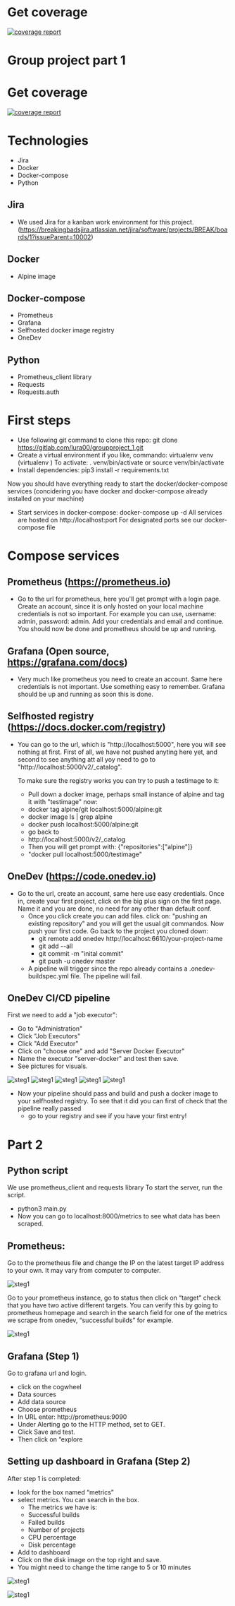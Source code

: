# Get coverage
[![coverage report](https://gitlab.com/lura00/groupproject_1/badges/master/coverage.svg)](https://gitlab.com/lura00/groupproject_1/-/commits/master)
# Group project part 1

# Get coverage
[![coverage report](https://gitlab.com/lura00/groupproject_1/badges/master/coverage.svg)](https://gitlab.com/lura00/groupproject_1/-/commits/lura)

# Technologies
- Jira
- Docker
- Docker-compose
- Python

## Jira
- We used Jira for a kanban work environment for this project. (https://breakingbadsjira.atlassian.net/jira/software/projects/BREAK/boards/1?issueParent=10002)

## Docker
- Alpine image

## Docker-compose
- Prometheus
- Grafana
- Selfhosted docker image registry
- OneDev

## Python
- Prometheus_client library
- Requests
- Requests.auth

# First steps
- Use following git command to clone this repo:
    git clone https://gitlab.com/lura00/groupproject_1.git
- Create a virtual environment if you like, commando:
    virtualenv venv (virtualenv <name of env>)
    To activate:
        . venv/bin/activate or source venv/bin/activate
- Install dependencies:
    pip3 install -r requirements.txt

Now you should have everything ready to start the docker/docker-compose services (concidering you have docker and docker-compose already installed on your machine)

- Start services in docker-compose:
    docker-compose up -d
    All services are hosted on http://localhost:port
        For designated ports see our docker-compose file

# Compose services

## Prometheus (https://prometheus.io)
- Go to the url for prometheus, here you'll get prompt with a login
    page. Create an account, since it is only hosted on your local machine credentials is not so important. For example you can use, username: admin, password: admin. Add your credentials and email and continue. You should now be done and prometheus should be up and running.

## Grafana (Open source, https://grafana.com/docs)
- Very much like prometheus you need to create an account. Same here
    credentials is not important. Use something easy to remember.
    Grafana should be up and running as soon this is done.

## Selfhosted registry (https://docs.docker.com/registry)
- You can go to the url, which is "http://localhost:5000", here you
    will see nothing at first. First of all, we have not pushed anyting here yet, and second to see anything att all yoy need to go to "http://localhost:5000/v2/_catalog".

    To make sure the registry works you can try to push a testimage to it:
    - Pull down a docker image, perhaps small instance of alpine and tag it with "testimage" now:
    - docker tag alpine/git localhost:5000/alpine:git
    - docker image ls | grep alpine
    - docker push localhost:5000/alpine:git
    - go back to
    - http://localhost:5000/v2/_catalog
    - Then you will get prompt with:
        {"repositories":["alpine"]}
    - "docker pull localhost:5000/testimage"

## OneDev (https://code.onedev.io)
- Go to the url, create an account, same here use easy credentials.
    Once in, create your first project, click on the big plus sign on the first page. Name it and you are done, no need for any other than default conf.
    - Once you click create you can add files. click on:
        "pushing an existing repository" and you will get the usual git commandos.
        Now push your first code. Go back to the project you cloned down:
        - git remote add onedev http://localhost:6610/your-project-name
        - git add --all
        - git commit -m "inital commit"
        - git push -u onedev master
    - A pipeline will trigger since the repo already contains a
        .onedev-buildspec.yml file. The pipeline will fail.

## OneDev CI/CD pipeline
First we need to add a "job executor":
- Go to "Administration"
- Click "Job Executors"
- Click "Add Executor"
- Click on "choose one" and add "Server Docker Executor"
- Name the executor "server-docker" and test then save.
- See pictures for visuals.

![steg1](https://gitlab.com/lura00/groupproject_1/-/raw/master/images/steg1.png)
![steg1](https://gitlab.com/lura00/groupproject_1/-/raw/master/images/steg2_1.png)
![steg1](https://gitlab.com/lura00/groupproject_1/-/raw/master/images/steg2_2.png)
![steg1](https://gitlab.com/lura00/groupproject_1/-/raw/master/images/steg2_3.png)
![steg1](https://gitlab.com/lura00/groupproject_1/-/raw/master/images/steg2_3.png)

- Now your pipeline should pass and build and push a docker image to
    your selfhosted registry. To see that it did you can first of    check that the pipeline really passed
    - go to your registry and see if you have your first entry!


# Part 2

## Python script
We use prometheus_client and requests library
To start the server, run the script.
- python3 main.py
- Now you can go to localhost:8000/metrics to see what data has been scraped.

## Prometheus:
Go to the prometheus file and change the IP on the latest target IP address to your own. It may vary from computer to computer.

![steg1](https://gitlab.com/lura00/groupproject_1/-/raw/master/images/Breakingbad5.PNG)

Go to your prometheus instance, go to status then click on “target” check that you have two active different targets.
You can verify this by going to prometheus homepage and search in the search field for one of the metrics we scrape from onedev, “successful builds” for example.

![steg1](https://gitlab.com/lura00/groupproject_1/-/raw/master/images/Breakingbad1.PNG)

## Grafana (Step 1)
Go to grafana url and login.
- click on the cogwheel 
- Data sources
- Add data source
- Choose prometheus
- In URL enter: http://prometheus:9090
- Under Alerting go to the HTTP method, set to GET.
- Click Save and test.
- Then click on “explore

## Setting up dashboard in Grafana (Step 2)
After step 1 is completed:
- look for the box named “metrics”
- select metrics. You can search in the box.
    - The metrics we have is:
    - Successful builds
    - Failed builds
    - Number of projects
    - CPU percentage
    - Disk percentage
- Add to dashboard
- Click on the disk image on the top right and save.
- You might need to change the time range to 5 or 10 minutes


![steg1](https://gitlab.com/lura00/groupproject_1/-/raw/master/images/Breakingbad4.PNG)

![steg1](https://gitlab.com/lura00/groupproject_1/-/raw/master/images/Breakingbad3.PNG)


